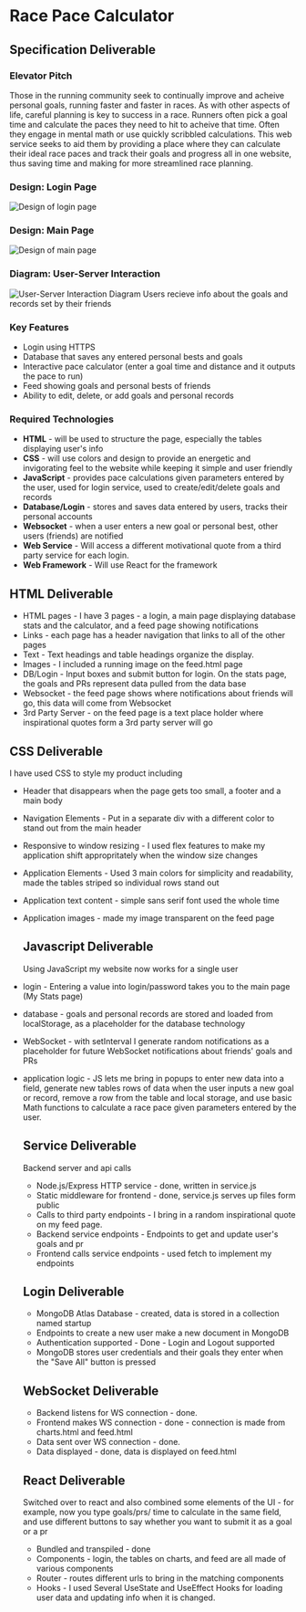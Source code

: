 # Race Pace Calculator

## Specification Deliverable
### Elevator Pitch
Those in the running community seek to continually improve and acheive personal goals, running faster and faster in races. As with other aspects of life, careful planning is key to success in a race. Runners often pick a goal time and calculate the paces they need to hit to acheive that time. Often they engage in mental math or use quickly scribbled calculations. This web service seeks to aid them by providing a place where they can calculate their ideal race paces and track their goals and progress all in one website, thus saving time and making for more streamlined race planning.
### Design: Login Page
![Design of login page](https://github.com/zackjsorensen/startup/assets/156393800/73501cb7-a2af-420c-8914-9eab8d391abf)
### Design: Main Page
![Design of main page](https://github.com/zackjsorensen/startup/assets/156393800/d4517d17-e454-41e5-953c-03f81ef4b09f)
### Diagram: User-Server Interaction
![User-Server Interaction Diagram](https://github.com/zackjsorensen/startup/assets/156393800/802eb2b6-9085-4cf4-aeb3-e14c8a33c281)
Users recieve info about the goals and records set by their friends

### Key Features
- Login using HTTPS
- Database that saves any entered personal bests and goals
- Interactive pace calculator (enter a goal time and distance and it outputs the pace to run)
- Feed showing goals and personal bests of friends
- Ability to edit, delete, or add goals and personal records

### Required Technologies
- **HTML** - will be used to structure the page, especially the tables displaying user's info
- **CSS** - will use colors and design to provide an energetic and invigorating feel to the website while keeping it simple and user friendly
- **JavaScript** - provides pace calculations given parameters entered by the user, used for login service, used to create/edit/delete goals and records
- **Database/Login** - stores and saves data entered by users, tracks their personal accounts
- **Websocket** - when a user enters a new goal or personal best, other users (friends) are notified
- **Web Service** - Will access a different motivational quote from a third party service for each login.
- **Web Framework** - Will use React for the framework

## HTML Deliverable  
- HTML pages - I have 3 pages - a login, a main page displaying database stats and the calculator, and a feed page showing notifications
- Links - each page has a header navigation that links to all of the other pages
- Text - Text headings and table headings organize the display.
- Images - I included a running image on the feed.html page
- DB/Login - Input boxes and submit button for login. On the stats page, the goals and PRs represent data pulled from the data base
- Websocket - the feed page shows where notifications about friends will go, this data will come from Websocket
- 3rd Party Server - on the feed page is a text place holder where inspirational quotes form a 3rd party server will go

## CSS Deliverable  
I have used CSS to style my product including  
- Header that disappears when the page gets too small, a footer and a main body
- Navigation Elements - Put in a separate div with a different color to stand out from the main header
- Responsive to window resizing - I used flex features to make my application shift appropritately when the window size changes
- Application Elements - Used 3 main colors for simplicity and readability, made the tables striped so individual rows stand out
- Application text content - simple sans serif font used the whole time
- Application images - made my image transparent on the feed page

  ## Javascript Deliverable
  Using JavaScript my website now works for a single user

- login - Entering a value into login/password takes you to the main page (My Stats page)
- database - goals and personal records are stored and loaded from localStorage, as a placeholder for the database technology
- WebSocket - with setInterval I generate random notifications as a placeholder for future WebSocket notifications about friends' goals and PRs
- application logic - JS lets me bring in popups to enter new data into a field, generate new tables rows of data when the user inputs a new goal or record, remove a row from the table and local storage, and use basic Math functions to calculate a race pace given parameters entered by the user.

  ## Service Deliverable
  Backend server and api calls
  - Node.js/Express HTTP service - done, written in service.js
  - Static middleware for frontend - done, service.js serves up files form public
  - Calls to third party endpoints - I bring in a random inspirational quote on my feed page.
  - Backend service endpoints - Endpoints to get and update user's goals and pr
  - Frontend calls service endpoints - used fetch to implement my endpoints
 
  ## Login Deliverable
  - MongoDB Atlas Database - created, data is stored in a collection named startup
  - Endpoints to create a new user make a new document in MongoDB
  - Authentication supported - Done - Login and Logout supported
  - MongoDB stores user credentials and their goals they enter when the "Save All" button is pressed
 
  ## WebSocket Deliverable
  - Backend listens for WS connection - done.
  - Frontend makes WS connection - done - connection is made from charts.html and feed.html
  - Data sent over WS connection - done.
  - Data displayed - done, data is displayed on feed.html
 
  ## React Deliverable
  Switched over to react and also combined some elements of the UI - for example, now you type goals/prs/ time to calculate in the same field, and use different buttons to say whether you want to submit it as a goal or a pr
  - Bundled and transpiled - done
  - Components - login, the tables on charts, and feed are all made of various components
  - Router - routes different urls to bring in the matching components
  - Hooks - I used Several UseState and UseEffect Hooks for loading user data and updating info when it is changed. 
